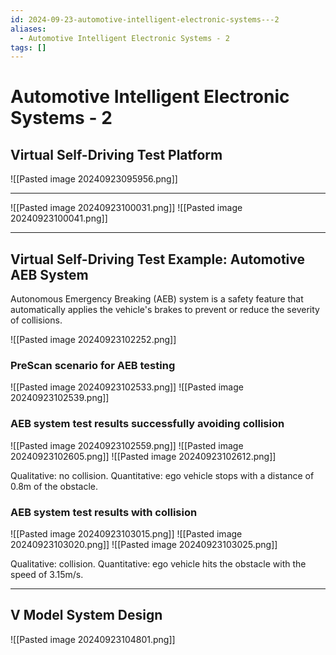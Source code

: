 ```yaml
---
id: 2024-09-23-automotive-intelligent-electronic-systems---2
aliases:
  - Automotive Intelligent Electronic Systems - 2
tags: []
---
```


# Automotive Intelligent Electronic Systems - 2

## Virtual Self-Driving Test Platform

![[Pasted image 20240923095956.png]]

---

![[Pasted image 20240923100031.png]]
![[Pasted image 20240923100041.png]]

---

## Virtual Self-Driving Test Example: Automotive AEB System

Autonomous Emergency Breaking (AEB) system is a safety feature that automatically applies the vehicle's brakes to prevent or reduce the severity of collisions.

![[Pasted image 20240923102252.png]]

### PreScan scenario for AEB testing

![[Pasted image 20240923102533.png]]
![[Pasted image 20240923102539.png]]

### AEB system test results successfully avoiding collision

![[Pasted image 20240923102559.png]]
![[Pasted image 20240923102605.png]]
![[Pasted image 20240923102612.png]]

Qualitative: no collision.
Quantitative: ego vehicle stops with a distance of 0.8m of the obstacle.

### AEB system test results with collision

![[Pasted image 20240923103015.png]]
![[Pasted image 20240923103020.png]]
![[Pasted image 20240923103025.png]]

Qualitative: collision.
Quantitative: ego vehicle hits the obstacle with the speed of 3.15m/s.

---

## V Model System Design

![[Pasted image 20240923104801.png]]

